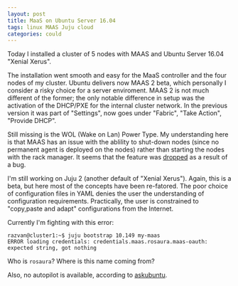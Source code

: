 ```yaml
---
layout: post
title: MaaS on Ubuntu Server 16.04 
tags: linux MAAS Juju cloud
categories: could
---
```


Today I installed a cluster of 5 nodes with MAAS and Ubuntu Server 16.04 "Xenial Xerus". 

<!--more-->

The installation went smooth and easy for the MaaS controller and the four nodes of my cluster. Ubuntu delivers now MAAS 2 beta, which personally I consider a risky choice
for a server enviroment. MAAS 2 is not much different of the former; the only notable difference in setup was the activation of the DHCP/PXE for the internal cluster network.
In the previous version it was part of "Settings", now goes under "Fabric", "Take Action", "Provide DHCP".

Still missing is the WOL (Wake on Lan) Power Type. My understanding here is that MAAS has an issue with the ablility to shut-down nodes 
(since no permanent agent is deployed on the nodes) rather than starting the nodes with the rack manager. It seems that the feature was 
<a href="https://bugs.launchpad.net/maas/+bug/1246626">dropped</a> as a result of a bug.

I'm still working on Juju 2 (another default of "Xenial Xerus"). Again, this is a beta, but here most of the concepts have been re-fatored. The poor choice of
configuration files in YAML denies the user the understanding of configuration requirements. Practically, the user is constrained to "copy,paste and adapt" configurations from
the Internet.

Currently I'm fighting with this error:
``` 
razvan@cluster1:~$ juju bootstrap 10.149 my-maas
ERROR loading credentials: credentials.maas.rosaura.maas-oauth: expected string, got nothing
``` 

Who is  ```rosaura```? Where is this name coming from?


Also, no autopilot is available, according to <a href="http://askubuntu.com/questions/764507/is-autopilot-openstack-16-04-available">askubuntu</a>.